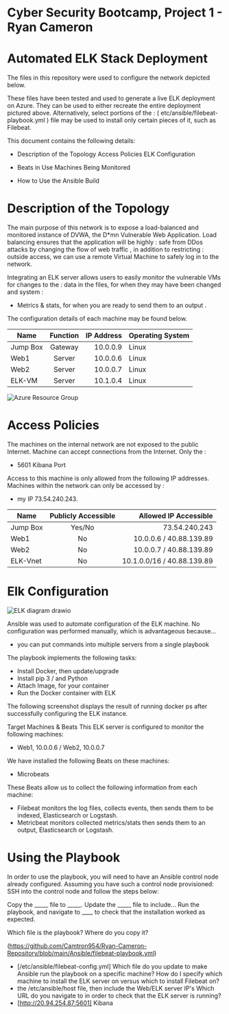 # Cyber Security Bootcamp, Project 1 - Ryan Cameron

# Automated ELK Stack Deployment
The files in this repository were used to configure the network depicted below.

These files have been tested and used to generate a live ELK deployment on Azure. They can be used to either recreate the entire deployment pictured above. Alternatively, select portions of the : ( etc/ansible/filebeat-playbook.yml )  file may be used to install only certain pieces of it, such as Filebeat.


This document contains the following details:

+ Description of the Topology
Access Policies
ELK Configuration

+ Beats in Use
Machines Being Monitored

+ How to Use the Ansible Build


# Description of the Topology
The main purpose of this network is to expose a load-balanced and monitored instance of DVWA, the D*mn Vulnerable Web Application.
Load balancing ensures that the application will be highly :  safe from DDos attacks by changing the flow of web traffic  , in addition to restricting :  outside access, we can use a remote Virtual Machine to safely log in  to the network.


Integrating an ELK server allows users to easily monitor the vulnerable VMs for changes to the : data in the files, for when they may have been changed and system :  
+ Metrics & stats, for when you are ready to send them to an output .


The configuration details of each machine may be found below.

| Name          | Function      | IP Address  | Operating System |
| ------------- |:-------------:| -----------:| ---------------- |
| Jump Box      | Gateway       | 10.0.0.9    | Linux            |
| Web1          | Server        | 10.0.0.6    | Linux            |
| Web2          | Server        | 10.0.0.7    | Linux            |
| ELK-VM        | Server        | 10.1.0.4    | Linux            |


![Azure Resource Group](https://user-images.githubusercontent.com/82239563/132780932-5c97c829-214e-4d69-9f16-efc3e2812578.png)

# Access Policies
The machines on the internal network are not exposed to the public Internet.
Machine can accept connections from the Internet. Only the :
+ 5601 Kibana Port  


Access to this machine is only allowed from the following IP addresses.
Machines within the network can only be accessed by :
+ my IP 73.54.240.243.



| Name          | Publicly Accessible   | Allowed IP Accessible      |
| ------------- |:---------------------:| --------------------------:|
| Jump Box      | Yes/No                | 73.54.240.243              |
| Web1          | No                    | 10.0.0.6 / 40.88.139.89    |
| Web2          | No                    | 10.0.0.7 / 40.88.139.89    |
| ELK-Vnet      | No                    | 10.1.0.0/16 / 40.88.139.89 |




# Elk Configuration

![ELK diagram drawio](https://user-images.githubusercontent.com/82239563/132780772-e487077a-7642-4f01-ae68-b8d9709f114d.png)


Ansible was used to automate configuration of the ELK machine. No configuration was performed manually, which is advantageous because...
+ you can put commands into multiple servers from a single playbook 

The playbook implements the following tasks:

+ Install Docker, then update/upgrade
+ Install pip 3 / and Python
+ Attach Image, for your container
+ Run the Docker container with ELK

The following screenshot displays the result of running docker ps after successfully configuring the ELK instance.


Target Machines & Beats
This ELK server is configured to monitor the following machines:
+ Web1, 10.0.0.6 / Web2, 10.0.0.7 

We have installed the following Beats on these machines:
+ Microbeats 


These Beats allow us to collect the following information from each machine:

+ Filebeat monitors the log files, collects events, then sends them to be indexed, Elasticsearch or Logstash. 
+ Metricbeat monitors collected metrics/stats then sends them to an output, Elasticsearch or Logstash. 


# Using the Playbook
In order to use the playbook, you will need to have an Ansible control node already configured. Assuming you have such a control node provisioned:
SSH into the control node and follow the steps below:

Copy the _____ file to _____.
Update the _____ file to include...
Run the playbook, and navigate to ____ to check that the installation worked as expected.


Which file is the playbook? Where do you copy it? 

(https://github.com/Camtron954/Ryan-Cameron-Repository/blob/main/Ansible/filebeat-playbook.yml)
+ [/etc/ansible/filebeat-config.yml]
Which file do you update to make Ansible run the playbook on a specific machine? How do I specify which machine to install the ELK server on versus which to install Filebeat on?
+ the /etc/ansible/host file,  then include the Web/ELK server IP's 
Which URL do you navigate to in order to check that the ELK server is running?
+ [http://20.94.254.87:5601] Kibana
